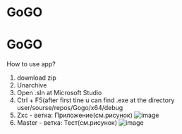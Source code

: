 # GoGO
# GoGO
How to use app?
1. download zip
2. Unarchive
3. Open .sln at Microsoft Studio
4. Ctrl + F5(after first tine u can find .exe at the directory user/sourse/repos/Gogo/x64/debug
5. Zxc - ветка: Приложение(см.рисунок)
![image](https://github.com/user-attachments/assets/7b1ef93a-9160-4113-8590-9fc0e17b5ae4)
6. Master - ветка: Тест(см.рисунок)
![image](https://github.com/user-attachments/assets/df637e73-9db6-4b9c-a007-3f9d8e442506)
